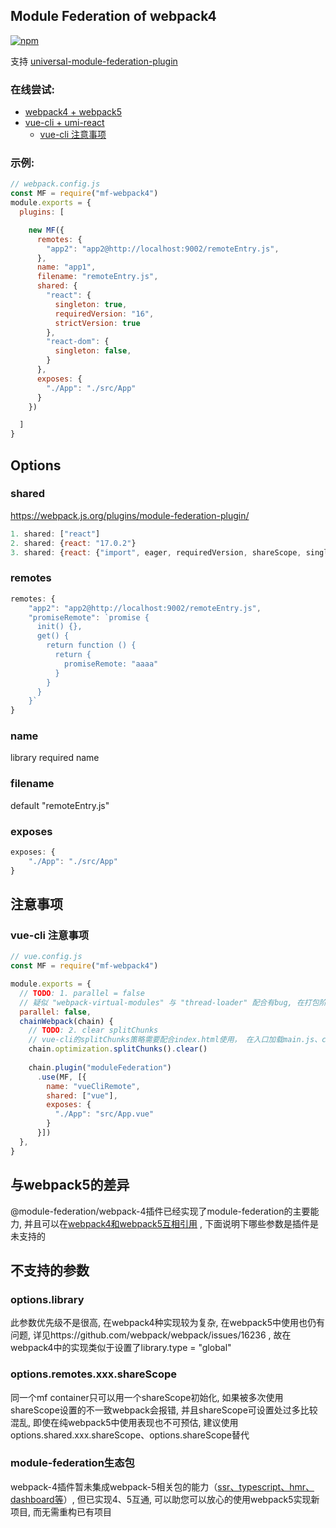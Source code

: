 ## Module Federation of webpack4

<!-- [![npm](https://img.shields.io/npm/v/@module-federation/webpack-4.svg)](https://www.npmjs.com/package/@module-federation/webpack-4) -->
[![npm](https://img.shields.io/npm/v/mf-webpack4.svg)](https://www.npmjs.com/package/mf-webpack4)

支持 [universal-module-federation-plugin](https://github.com/zhangHongEn/universal-module-federation-plugin/tree/main/packages/universal-module-federation-plugin)

### 在线尝试:
* [webpack4 + webpack5](https://stackblitz.com/github/wpmjs/examples/tree/main/webpack4-module-federation/webpack4-5-module-federation)
* [vue-cli + umi-react](https://stackblitz.com/github/wpmjs/examples/tree/main/webpack4-module-federation/webpack4-vue-cli-umi-react)
    * [vue-cli 注意事项](https://github.com/module-federation/webpack-4/tree/main/doc/chinese#vue-cli-注意事项)

### 示例:
``` js
// webpack.config.js
const MF = require("mf-webpack4")
module.exports = {
  plugins: [

    new MF({
      remotes: {
        "app2": "app2@http://localhost:9002/remoteEntry.js",
      },
      name: "app1",
      filename: "remoteEntry.js",
      shared: {
        "react": {
          singleton: true,
          requiredVersion: "16",
          strictVersion: true
        },
        "react-dom": {
          singleton: false,
        }
      },
      exposes: {
        "./App": "./src/App"
      }
    })

  ]
}
```

## Options
### shared
https://webpack.js.org/plugins/module-federation-plugin/
``` js
1. shared: ["react"]
2. shared: {react: "17.0.2"}
3. shared: {react: {"import", eager, requiredVersion, shareScope, singleton, version}}
```

### remotes
``` js
remotes: {
    "app2": "app2@http://localhost:9002/remoteEntry.js",
    "promiseRemote": `promise {
      init() {},
      get() {
        return function () {
          return {
            promiseRemote: "aaaa"
          }
        }
      }
    }`
}
```

### name
library required name

### filename
default "remoteEntry.js"

### exposes
``` js
exposes: {
    "./App": "./src/App"
}
```

## 注意事项

### vue-cli 注意事项
``` js
// vue.config.js
const MF = require("mf-webpack4")

module.exports = {
  // TODO: 1. parallel = false
  // 疑似 "webpack-virtual-modules" 与 "thread-loader" 配合有bug, 在打包阶段会报错
  parallel: false,
  chainWebpack(chain) {
    // TODO: 2. clear splitChunks
    // vue-cli的splitChunks策略需要配合index.html使用， 在入口加载main.js、chunks.js...。MF的入口只有一个文件remoteEntry.js, 策略有冲突, 需要重置
    chain.optimization.splitChunks().clear()
    
    chain.plugin("moduleFederation")
      .use(MF, [{
        name: "vueCliRemote",
        shared: ["vue"],
        exposes: {
          "./App": "src/App.vue"
        }
      }])
  },
}
```

## 与webpack5的差异
@module-federation/webpack-4插件已经实现了module-federation的主要能力, 并且可以在[webpack4和webpack5互相引用](https://stackblitz.com/github/wpmjs/wpmjs/tree/main/examples/mf-webpack4) , 下面说明下哪些参数是插件是未支持的

## 不支持的参数

### options.library
此参数优先级不是很高, 在webpack4种实现较为复杂, 在webpack5中使用也仍有问题, 详见https://github.com/webpack/webpack/issues/16236 , 故在webpack4中的实现类似于设置了library.type = "global"

### options.remotes.xxx.shareScope
同一个mf container只可以用一个shareScope初始化, 如果被多次使用shareScope设置的不一致webpack会报错, 并且shareScope可设置处过多比较混乱, 即使在纯webpack5中使用表现也不可预估, 建议使用options.shared.xxx.shareScope、options.shareScope替代

### module-federation生态包
webpack-4插件暂未集成webpack-5相关包的能力（[ssr、typescript、hmr、dashboard等](https://github.com/module-federation)）, 但已实现4、5互通, 可以助您可以放心的使用webpack5实现新项目, 而无需重构已有项目